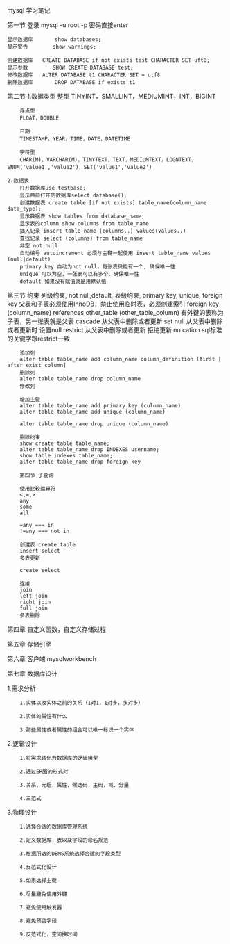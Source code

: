 mysql 学习笔记

第一节
    登录          mysql -u root -p 密码直接enter

    显示数据库       show databases;
    显示警告        show warnings;

    创建数据库   CREATE DATABASE if not exists test CHARACTER SET uft8;
    显示参数        SHOW CREATE DATABASE test;
    修改数据库   ALTER DATABASE t1 CHARACTER SET = utf8
    删除数据库       DROP DATABASE if exists t1

第二节 
    1.数据类型
        整型
        TINYINT，SMALLINT，MEDIUMINT，INT，BIGINT

        浮点型
        FLOAT，DOUBLE

        日期
        TIMESTAMP，YEAR，TIME，DATE，DATETIME

        字符型
        CHAR(M)，VARCHAR(M)，TINYTEXT，TEXT，MEDIUMTEXT，LOGNTEXT，ENUM('value1','value2')，SET('value1','value2')

    2.数据表
        打开数据库use testbase; 
        显示目前打开的数据库select database();
        创建数据表 create table [if not exists] table_name(column_name data_type);
        显示数据表 show tables from database_name;
        显示表的column show columns from table_name
        插入记录 insert table_name (columns..) values(values..)
        查找记录 select (columns) from table_name
        非空 not null
        自动编号 autoincrement 必须与主键一起使用 insert table_name values (null|default)
        primary key 自动为not null，每张表只能有一个, 确保唯一性
        unique 可以为空，一张表可以有多个，确保唯一性
        default 如果没有赋值就是用默认值

第三节 约束
        列级约束, not null,default,
        表级约束, primary key, unique,  foreign key
        父表和子表必须使用InnoDB，禁止使用临时表，必须创建索引
        foreign key (column_name) references other_table (other_table_column)
        有外键的表称为子表，另一张表就是父表
        cascade 从父表中删除或者更新
        set null 从父表中删除或者更新时 设置null
        restrict 从父表中删除或者更新 拒绝更新
        no cation sql标准的关键字跟restrict一致

        添加列 
        alter table table_name add column_name column_definition [first | after exist_column]
        删除列
        alter table table_name drop column_name
        修改列

        增加主键
        alter table table_name add primary key (culumn_name)
        alter table table_name add unique (column_name)

        alter table table_name drop unique (column_name)

        删除约束
        show create table table_name;
        alter table table_name drop INDEXES username;
        show table indexes table_name;
        alter table table_name drop foreign key

        第四节 子查询

        使用比较运算符
        <,=,>
        any
        some
        all

        =any === in
        !=any === not in

        创建表 create table 
        insert select
        多表更新 

        create select

        连接
        join
        left join
        right join
        full join
        多表删除

第四章 自定义函数，自定义存储过程

第五章 存储引擎

第六章 客户端
mysqlworkbench

第七章 数据库设计

1.需求分析

        1.实体以及实体之前的关系（1对1，1对多，多对多）

        2.实体的属性有什么

        3.那些属性或者属性的组合可以唯一标识一个实体

2.逻辑设计

        1.将需求转化为数据库的逻辑模型

        2.通过ER图的形式对

        3.关系，元组，属性，候选码，主码，域，分量

        4.三范式

3.物理设计

        1.选择合适的数据库管理系统

        2.定义数据库，表以及字段的命名规范

        3.根据所选的DBMS系统选择合适的字段类型

        4.反范式化设计

        5.如果选择主键

        6.尽量避免使用外键

        7.避免使用触发器

        8.避免预留字段

        9.反范式化，空间换时间
